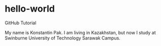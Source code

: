 # hello-world
GitHub Tutorial

My name is Konstantin Pak. I am living in Kazakhstan, but now I study at Swinburne University of Technology Sarawak Campus.
